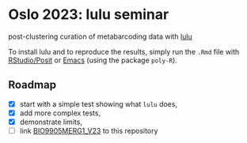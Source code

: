 # Oslo 2023: lulu seminar

post-clustering curation of metabarcoding data with [lulu](https://github.com/tobiasgf/lulu)

To install lulu and to reproduce the results, simply run the `.Rmd`
file with [RStudio/Posit](https://posit.co/) or
[Emacs](https://www.gnu.org/software/emacs/) (using the package
`poly-R`).

## Roadmap

- [x] start with a simple test showing what `lulu` does,
- [x] add more complex tests,
- [x] demonstrate limits,
- [ ] link [BIO9905MERG1_V23](https://github.com/krabberod/BIO9905MERG1_V23) to this repository
